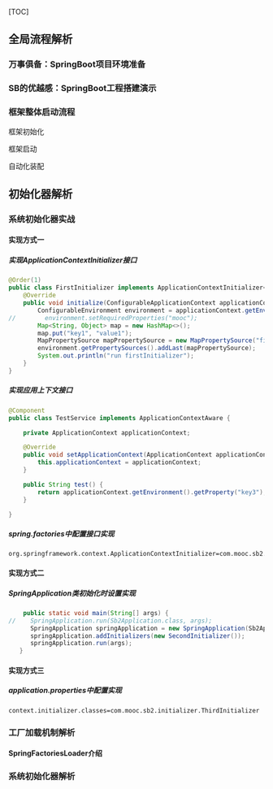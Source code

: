 [TOC]



## 全局流程解析

### 万事俱备：SpringBoot项目环境准备

### SB的优越感：SpringBoot工程搭建演示

### 框架整体启动流程

框架初始化

框架启动

自动化装配

## 初始化器解析

### 系统初始化器实战

#### 实现方式一

##### 实现ApplicationContextInitializer接口

```java
@Order(1)
public class FirstInitializer implements ApplicationContextInitializer<ConfigurableApplicationContext> {
    @Override
    public void initialize(ConfigurableApplicationContext applicationContext) {
        ConfigurableEnvironment environment = applicationContext.getEnvironment();
//        environment.setRequiredProperties("mooc");
        Map<String, Object> map = new HashMap<>();
        map.put("key1", "value1");
        MapPropertySource mapPropertySource = new MapPropertySource("firstInitializer", map);
        environment.getPropertySources().addLast(mapPropertySource);
        System.out.println("run firstInitializer");
    }
}
```

##### 实现应用上下文接口

```java
@Component
public class TestService implements ApplicationContextAware {

    private ApplicationContext applicationContext;

    @Override
    public void setApplicationContext(ApplicationContext applicationContext) throws BeansException {
        this.applicationContext = applicationContext;
    }

    public String test() {
        return applicationContext.getEnvironment().getProperty("key3");
    }

}
```

##### spring.factories中配置接口实现

```properties
org.springframework.context.ApplicationContextInitializer=com.mooc.sb2.initializer.FirstInitializer
```

#### 实现方式二

##### SpringApplication类初始化时设置实现

```java
    public static void main(String[] args) {
//    SpringApplication.run(Sb2Application.class, args);
      SpringApplication springApplication = new SpringApplication(Sb2Application.class);
      springApplication.addInitializers(new SecondInitializer());
      springApplication.run(args);
   }
```

#### 实现方式三

##### application.properties中配置实现

```properties
context.initializer.classes=com.mooc.sb2.initializer.ThirdInitializer
```

### 工厂加载机制解析

#### SpringFactoriesLoader介绍

### 系统初始化器解析